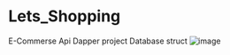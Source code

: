 # Lets_Shopping
E-Commerse Api  Dapper project
Database struct
![image](https://github.com/najottalim-bootcamp/Lets_Shopping/assets/118399896/857d405d-95b4-45c6-94ce-1448c6168143)

